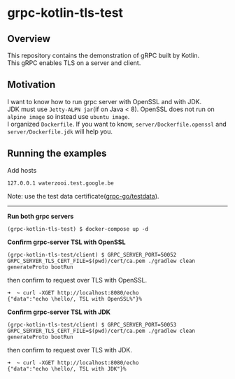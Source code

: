 # grpc-kotlin-tls-test

## Overview

This repository contains the demonstration of gRPC built by Kotlin.  
This gRPC enables TLS on a server and client.

## Motivation

I want to know how to run grpc server with OpenSSL and with JDK.  
JDK must use `Jetty-ALPN jar`(if on Java < 8). 
OpenSSL does not run on `alpine image` so instead use `ubuntu image`.  
I organized `Dockerfile`. If you want to know, `server/Dockerfile.openssl` and `server/Dockerfile.jdk` will help you.  


## Running the examples

Add hosts
```
127.0.0.1 waterzooi.test.google.be
```

Note: use the test data certificate([grpc-go/testdata](https://github.com/grpc/grpc-go/tree/master/testdata)).

---

**Run both grpc servers**

```docker-compose shell
(grpc-kotlin-tls-test) $ docker-compose up -d
```

**Confirm grpc-server TSL with OpenSSL**

```running-client-server shell
(grpc-kotlin-tls-test/client) $ GRPC_SERVER_PORT=50052 GRPC_SERVER_TLS_CERT_FILE=$(pwd)/cert/ca.pem ./gradlew clean generateProto bootRun
```

then confirm to request over TLS with OpenSSL.
```
➜  ~ curl -XGET http://localhost:8080/echo
{"data":"echo \hello/, TSL with OpenSSL%"}%
```

**Confirm grpc-server TSL with JDK**

```running-client-server shell
(grpc-kotlin-tls-test/client) $ GRPC_SERVER_PORT=50053 GRPC_SERVER_TLS_CERT_FILE=$(pwd)/cert/ca.pem ./gradlew clean generateProto bootRun
```

then confirm to request over TLS with JDK.
```
➜  ~ curl -XGET http://localhost:8080/echo
{"data":"echo \hello/, TSL with JDK"}%
```
